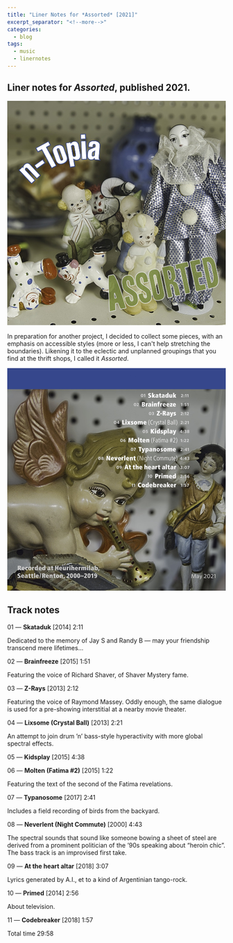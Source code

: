 ```yaml
---
title: "Liner Notes for *Assorted* [2021]"
excerpt_separator: "<!--more-->"
categories:
  - blog
tags: 
  - music
  - linernotes
---
```


## Liner notes for *Assorted*, published 2021.

![Assorted-front-cover.jpg](/assets/images/Assorted-front-cover.jpg)

In preparation for another project, I decided to collect some pieces, with an emphasis on accessible styles (more or less, I can't help stretching the boundaries).  Likening it to the eclectic and unplanned groupings that you find at the thrift shops, I called it *Assorted*.


<!--more-->


 
![Assorted-back-cover.jpg](/assets/images/Assorted-back-cover.jpg)

## Track notes

01 — **Skataduk** [2014] 2:11 

Dedicated to the memory of Jay S and Randy B — may your friendship transcend mere lifetimes...

02 — **Brainfreeze** [2015] 1:51

Featuring the voice of Richard Shaver, of Shaver Mystery fame.

03 — **Z-Rays** [2013] 2:12

Featuring the voice of Raymond Massey. Oddly enough, the same dialogue is used for a pre-showing interstitial at a nearby movie theater.

04 — **Lixsome (Crystal Ball)** [2013] 2:21

An attempt to join drum ’n’ bass-style hyperactivity with more global spectral effects.

05 — **Kidsplay** [2015] 4:38 

06 — **Molten (Fatima #2)** [2015] 1:22

Featuring the text of the second of the Fatima revelations.

07 — **Typanosome** [2017] 2:41

Includes a field recording of birds from the backyard.

08 — **Neverlent (Night Commute)** [2000] 4:43

The spectral sounds that sound like someone bowing a sheet of steel are derived from a prominent politician of the ’90s speaking about “heroin chic”.  The bass track is an improvised first take.

09 — **At the heart altar** [2018] 3:07

Lyrics generated by A.I., et to a kind of Argentinian tango-rock.

10 — **Primed** [2014] 2:56

About television.

11 — **Codebreaker** [2018] 1:57

Total time 29:58
